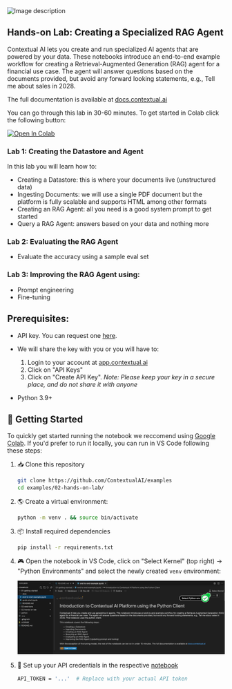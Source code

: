 <img src="https://imagedelivery.net/Dr98IMl5gQ9tPkFM5JRcng/3e5f6fbd-9bc6-4aa1-368e-e8bb1d6ca100/Ultra" alt="Image description" width="200" />

<br/>

## Hands-on Lab: Creating a Specialized RAG Agent

Contextual AI lets you create and run specialized AI agents that are powered by your data. These notebooks introduce an end-to-end example workflow for creating a Retrieval-Augmented Generation (RAG) agent for a financial use case. The agent will answer questions based on the documents provided, but avoid any forward looking statements, e.g., Tell me about sales in 2028. 

The full documentation is available at [docs.contextual.ai](https://docs.contextual.ai/)

You can go through this lab in 30-60 minutes. To get started in Colab click the following button:

<a target="_blank" href="https://colab.research.google.com/github/ContextualAI/examples/blob/main/02-hands-on-lab/lab1_create_agent.ipynb">
  <img src="https://colab.research.google.com/assets/colab-badge.svg" alt="Open In Colab"/>
</a>

### Lab 1: Creating the Datastore and Agent

In this lab you will learn how to:

  - Creating a Datastore: this is where your documents live (unstructured data)
  - Ingesting Documents: we will use a single PDF document but the platform is fully scalable and supports HTML among other formats
  - Creating an RAG Agent: all you need is a good system prompt to get started
  - Query a RAG Agent: answers based on your data and nothing more

### Lab 2: Evaluating the RAG Agent

  - Evaluate the accuracy using a sample eval set

### Lab 3: Improving the RAG Agent using:
  - Prompt engineering
  - Fine-tuning

## Prerequisites:

- API key. You can request one [here](https://contextual.ai/platform/).

- We will share the key with you or you will have to:
 
    1. Login to your account at [app.contextual.ai](app.contextual.ai)
    2. Click on "API Keys"
    3. Click on "Create API Key". *Note: Please keep your key in a secure place, and do not share it with anyone*

- Python 3.9+

## 🚀 Getting Started

To quickly get started running the notebook we reccomend using [Google Colab](https://colab.research.google.com/). If you'd prefer to run it locally, you can run in VS Code following these steps:

1. 📥 Clone this repository
    ```bash
    git clone https://github.com/ContextualAI/examples
    cd examples/02-hands-on-lab/
    ```

2. 🌎 Create a virtual environment:

    ```bash
    python -m venv . && source bin/activate
    ```

3. 📦 Install required dependencies
    ```bash
    pip install -r requirements.txt
    ```
4. 🎮  Open the notebook in VS Code, click on "Select Kernel" (top right) -> "Python Environments" and select the newly created `venv` environment:


    ![](../images/vs-code-jupyter-setup.png)

5. 🔑 Set up your API credentials in the respective [notebook](01-getting-started/end-to-end-example.ipynb)
    ```bash
    API_TOKEN = '...'  # Replace with your actual API token
    ```